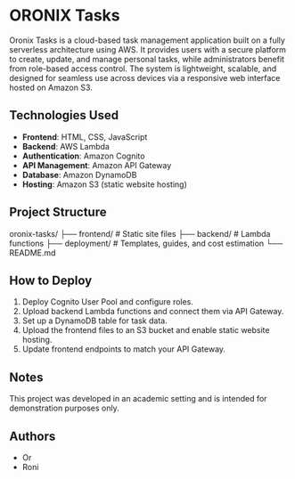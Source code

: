 # ORONIX Tasks

Oronix Tasks is a cloud-based task management application built on a fully serverless architecture using AWS.
It provides users with a secure platform to create, update, and manage personal tasks, while administrators benefit from role-based access control.
The system is lightweight, scalable, and designed for seamless use across devices via a responsive web interface hosted on Amazon S3.

## Technologies Used

- **Frontend**: HTML, CSS, JavaScript
- **Backend**: AWS Lambda
- **Authentication**: Amazon Cognito
- **API Management**: Amazon API Gateway
- **Database**: Amazon DynamoDB
- **Hosting**: Amazon S3 (static website hosting)

## Project Structure

oronix-tasks/
├── frontend/ # Static site files
├── backend/ # Lambda functions
├── deployment/ # Templates, guides, and cost estimation
└── README.md

## How to Deploy

1. Deploy Cognito User Pool and configure roles.
2. Upload backend Lambda functions and connect them via API Gateway.
3. Set up a DynamoDB table for task data.
4. Upload the frontend files to an S3 bucket and enable static website hosting.
5. Update frontend endpoints to match your API Gateway.

## Notes

This project was developed in an academic setting and is intended for demonstration purposes only.

## Authors

- Or
- Roni
